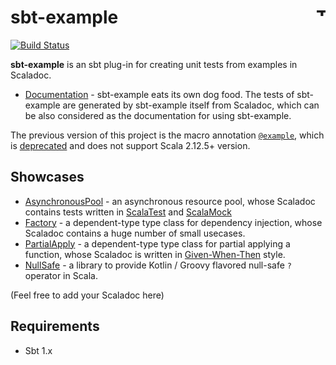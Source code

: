 # sbt-example [<img align="right" src="https://www.thoughtworks.com/imgs/tw-logo.png" title="ThoughtWorks" height="15"/>](http://thoughtworks.com)

[![Build Status](https://travis-ci.org/ThoughtWorksInc/sbt-example.svg)](https://travis-ci.org/ThoughtWorksInc/sbt-example)

**sbt-example** is an sbt plug-in for creating unit tests from examples in Scaladoc.

 * [Documentation](https://oss.sonatype.org/service/local/repositories/public/archive/com/thoughtworks/example/sbt-example_2.12_1.0/6.0.0/sbt-example-6.0.0-javadoc.jar/!/com/thoughtworks/Example$.html) - sbt-example eats its own dog food. The tests of sbt-example are generated by sbt-example itself from Scaladoc, which can be also considered as the documentation for using sbt-example.

The previous version of this project is the macro annotation [`@example`](https://javadoc.io/page/com.thoughtworks.example/unidoc_2.12/2.0.0/com/thoughtworks/example.html), which is [deprecated](https://github.com/scalameta/scalameta/issues/1182) and does not support Scala 2.12.5+ version.

## Showcases

* [AsynchronousPool](https://javadoc.io/page/com.thoughtworks.raii/asynchronous_2.12/latest/com/thoughtworks/raii/AsynchronousPool$.html) - an asynchronous resource pool, whose Scaladoc contains tests written in [ScalaTest](https://scalatest.org/) and [ScalaMock](https://scalamock.org)
* [Factory](https://javadoc.io/page/com.thoughtworks.feature/the_2.12/latest/com/thoughtworks/feature/Factory.html) - a dependent-type type class for dependency injection, whose Scaladoc contains a huge number of small usecases.
* [PartialApply](https://javadoc.io/page/com.thoughtworks.feature/the_2.12/latest/com/thoughtworks/feature/PartialApply.html) - a dependent-type type class for partial applying a function, whose Scaladoc is written in [Given-When-Then](https://martinfowler.com/bliki/GivenWhenThen.html) style.
* [NullSafe](https://javadoc.io/page/com.thoughtworks.dsl/dsl_2.12/latest/com/thoughtworks/dsl/keywords/NullSafe.html) - a library to provide Kotlin / Groovy flavored null-safe `?` operator in Scala.

(Feel free to add your Scaladoc here)

## Requirements

* Sbt 1.x
